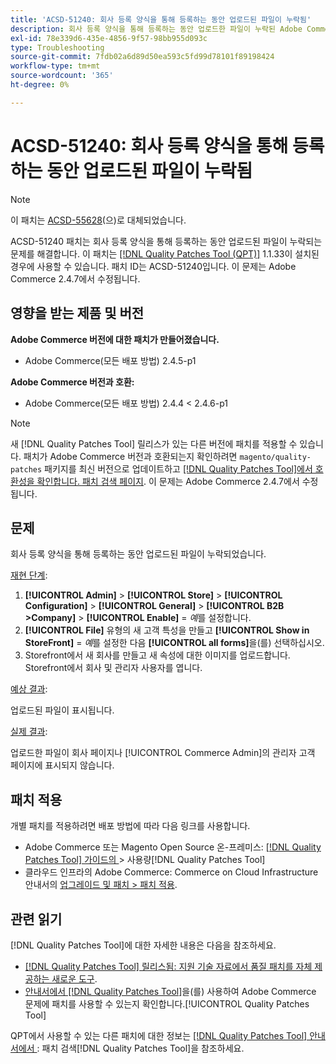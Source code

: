 ```yaml
---
title: 'ACSD-51240: 회사 등록 양식을 통해 등록하는 동안 업로드된 파일이 누락됨'
description: 회사 등록 양식을 통해 등록하는 동안 업로드한 파일이 누락된 Adobe Commerce 문제를 해결하려면 ACSD-51240 패치를 적용합니다.
exl-id: 78e339d6-435e-4856-9f57-98bb955d093c
type: Troubleshooting
source-git-commit: 7fdb02a6d89d50ea593c5fd99d78101f89198424
workflow-type: tm+mt
source-wordcount: '365'
ht-degree: 0%

---
```


# ACSD-51240: 회사 등록 양식을 통해 등록하는 동안 업로드된 파일이 누락됨

>[!NOTE]
>
>이 패치는 [ACSD-55628](/help/tools/quality-patches-tool/patches-available-in-qpt/v1-1-42/acsd-55628-upload-file-company-registration-form-replace-file-customer-attribute-storefront.md)(으)로 대체되었습니다.

ACSD-51240 패치는 회사 등록 양식을 통해 등록하는 동안 업로드된 파일이 누락되는 문제를 해결합니다. 이 패치는 [[!DNL Quality Patches Tool (QPT)]](https://experienceleague.adobe.com/en/docs/commerce-operations/tools/quality-patches-tool/quality-patches-tool-to-self-serve-quality-patches) 1.1.33이 설치된 경우에 사용할 수 있습니다. 패치 ID는 ACSD-51240입니다. 이 문제는 Adobe Commerce 2.4.7에서 수정됩니다.

## 영향을 받는 제품 및 버전

**Adobe Commerce 버전에 대한 패치가 만들어졌습니다.**

* Adobe Commerce(모든 배포 방법) 2.4.5-p1

**Adobe Commerce 버전과 호환:**

* Adobe Commerce(모든 배포 방법) 2.4.4 &lt; 2.4.6-p1

>[!NOTE]
>
>새 [!DNL Quality Patches Tool] 릴리스가 있는 다른 버전에 패치를 적용할 수 있습니다. 패치가 Adobe Commerce 버전과 호환되는지 확인하려면 `magento/quality-patches` 패키지를 최신 버전으로 업데이트하고 [[!DNL Quality Patches Tool]에서 호환성을 확인합니다. 패치 검색 페이지](<https://experienceleague.adobe.com/tools/commerce-quality-patches/index.html>). 이 문제는 Adobe Commerce 2.4.7에서 수정됩니다.

## 문제

회사 등록 양식을 통해 등록하는 동안 업로드된 파일이 누락되었습니다.

<u>재현 단계</u>:

1. **[!UICONTROL Admin]** > **[!UICONTROL Store]** > **[!UICONTROL Configuration]** > **[!UICONTROL General]** > **[!UICONTROL B2B >Company]** > **[!UICONTROL Enable]** = *예*&#x200B;를 설정합니다.
1. **[!UICONTROL File]** 유형의 새 고객 특성을 만들고 **[!UICONTROL Show in StoreFront]** = *예*&#x200B;를 설정한 다음 **[!UICONTROL all forms]**&#x200B;을(를) 선택하십시오.
1. Storefront에서 새 회사를 만들고 새 속성에 대한 이미지를 업로드합니다.
Storefront에서 회사 및 관리자 사용자를 엽니다.

<u>예상 결과</u>:

업로드된 파일이 표시됩니다.

<u>실제 결과</u>:

업로드한 파일이 회사 페이지나 [!UICONTROL Commerce Admin]의 관리자 고객 페이지에 표시되지 않습니다.

## 패치 적용

개별 패치를 적용하려면 배포 방법에 따라 다음 링크를 사용합니다.

* Adobe Commerce 또는 Magento Open Source 온-프레미스: [[!DNL Quality Patches Tool]  가이드의 ](/help/tools/quality-patches-tool/usage.md)> 사용량[!DNL Quality Patches Tool]
* 클라우드 인프라의 Adobe Commerce: Commerce on Cloud Infrastructure 안내서의 [업그레이드 및 패치 > 패치 적용](https://experienceleague.adobe.com/docs/commerce-cloud-service/user-guide/develop/upgrade/apply-patches.html).

## 관련 읽기

[!DNL Quality Patches Tool]에 대한 자세한 내용은 다음을 참조하세요.

* [[!DNL Quality Patches Tool] 릴리스됨: 지원 기술 자료에서 품질 패치를 자체 제공하는 새로운 도구](https://experienceleague.adobe.com/en/docs/commerce-operations/tools/quality-patches-tool/quality-patches-tool-to-self-serve-quality-patches).
* [ 안내서에서  [!DNL Quality Patches Tool]](/help/tools/quality-patches-tool/patches-available-in-qpt/check-patch-for-magento-issue-with-magento-quality-patches.md)을(를) 사용하여 Adobe Commerce 문제에 패치를 사용할 수 있는지 확인합니다.[!UICONTROL Quality Patches Tool]


QPT에서 사용할 수 있는 다른 패치에 대한 정보는 [[!DNL Quality Patches Tool] 안내서에서 ](https://experienceleague.adobe.com/tools/commerce-quality-patches/index.html): 패치 검색[!DNL Quality Patches Tool]을 참조하세요.
